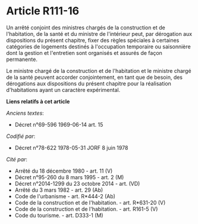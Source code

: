 # Article R111-16

Un arrêté conjoint des ministres chargés de la construction et de l'habitation, de la santé et du ministre de l'intérieur
peut, par dérogation aux dispositions du présent chapitre, fixer des règles spéciales à certaines catégories de logements
destinés à l'occupation temporaire ou saisonnière dont la gestion et l'entretien sont organisés et assurés de façon
permanente.

Le ministre chargé de la construction et de l'habitation et le ministre chargé de la santé peuvent accorder conjointement, en
tant que de besoin, des dérogations aux dispositions du présent chapitre pour la réalisation d'habitations ayant un caractère
expérimental.

**Liens relatifs à cet article**

_Anciens textes_:

  - Décret n°69-596 1969-06-14 art. 15

_Codifié par_:

  - Décret n°78-622 1978-05-31 JORF 8 juin 1978

_Cité par_:

  - Arrêté du 18 décembre 1980 - art. 11 (V)
  - Décret n°95-260 du 8 mars 1995 - art. 2 (M)
  - Décret n°2014-1299 du 23 octobre 2014 - art. (VD)
  - Arrêté du 3 mars 1982 - art. 29 (Ab)
  - Code de l'urbanisme - art. R*444-2 (Ab)
  - Code de la construction et de l'habitation. - art. R*631-20 (V)
  - Code de la construction et de l'habitation. - art. R161-5 (V)
  - Code du tourisme. - art. D333-1 (M)
